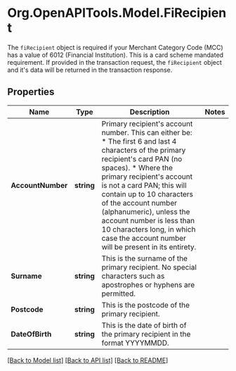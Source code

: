 # Org.OpenAPITools.Model.FiRecipient
The `fiRecipient` object is required if your Merchant Category Code (MCC) has a value of 6012 (Financial Institution). This is a card scheme mandated requirement. If provided in the transaction request, the `fiRecipient` object and it's data will be returned in the transaction response.

## Properties

Name | Type | Description | Notes
------------ | ------------- | ------------- | -------------
**AccountNumber** | **string** | Primary recipient&#39;s account number. This can either be:   * The first 6 and last 4 characters of the primary recipient&#39;s card PAN (no spaces).   * Where the primary recipient&#39;s account is not a card PAN; this will contain up to 10 characters of the account number (alphanumeric), unless the account number is less than 10 characters long, in which case the account number will be present in its entirety.  | 
**Surname** | **string** | This is the surname of the primary recipient. No special characters such as apostrophes or hyphens are permitted.  | 
**Postcode** | **string** | This is the postcode of the primary recipient.  | 
**DateOfBirth** | **string** | This is the date of birth of the primary recipient in the format YYYYMMDD. | 

[[Back to Model list]](../README.md#documentation-for-models) [[Back to API list]](../README.md#documentation-for-api-endpoints) [[Back to README]](../README.md)

